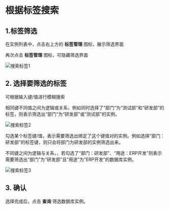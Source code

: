 # 根据标签搜索

## 1.标签筛选 
在实例列表中，点击右上方的 **标签管理** 图标，展示筛选界面

再次点击 **标签管理** 图标，可隐藏筛选界面

![搜索标签1](../../../../../image/RDS/Search-Tag-1.png)

## 2. 选择要筛选的标签
可根据输入键/值进行模糊搜索

相同键不同值之间为逻辑或关系，例如同时选择了“部门“为“测试部”和“研发部”的标签，则表示筛选出“部门“为“研发部”或“测试部”的实例。

![搜索标签2](../../../../../image/RDS/Search-Tag-2.png)

勾选某个标签键/值，表示需要筛选出绑定了这个键值对的实例。例如选择“部门：研发部”的标签键，则只会将部门为研发部的实例筛选出来。

不同键之间为逻辑与关系，，若勾选了“部门：研发部”、“用途：ERP开发”则表示需要筛选出“部门”为“研发部”且“用途”为“ERP开发”的数据库实例。

![搜索标签3](../../../../../image/RDS/Search-Tag-3.png)

## 3. 确认
选择完成后，点击 **查询** 筛选数据库实例。
